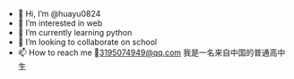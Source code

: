 - 👋 Hi, I’m @huayu0824
- 👀 I’m interested in web
- 🌱 I’m currently learning python
- 💞️ I’m looking to collaborate on school
- 📫 How to reach me 📧3195074949@qq.com
我是一名来自中国的普通高中生
<!---
huayu0824/huayu0824 is a ✨ special ✨ repository because its `README.md` (this file) appears on your GitHub profile.
You can click the Preview link to take a look at your changes.
--->
